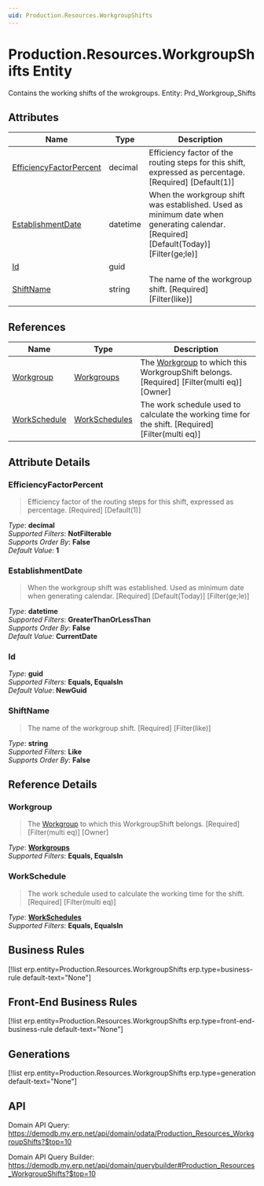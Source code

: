 ```yaml
---
uid: Production.Resources.WorkgroupShifts
---
```

# Production.Resources.WorkgroupShifts Entity

Contains the working shifts of the wrokgroups. Entity: Prd_Workgroup_Shifts

## Attributes

| Name | Type | Description |
| ---- | ---- | --- |
| [EfficiencyFactorPercent](Production.Resources.WorkgroupShifts.md#efficiencyfactorpercent) | decimal | Efficiency factor of the routing steps for this shift, expressed as percentage. [Required] [Default(1)] 
| [EstablishmentDate](Production.Resources.WorkgroupShifts.md#establishmentdate) | datetime | When the workgroup shift was established. Used as minimum date when generating calendar. [Required] [Default(Today)] [Filter(ge;le)] 
| [Id](Production.Resources.WorkgroupShifts.md#id) | guid |  
| [ShiftName](Production.Resources.WorkgroupShifts.md#shiftname) | string | The name of the workgroup shift. [Required] [Filter(like)] 

## References

| Name | Type | Description |
| ---- | ---- | --- |
| [Workgroup](Production.Resources.WorkgroupShifts.md#workgroup) | [Workgroups](Production.Resources.Workgroups.md) | The [Workgroup](Production.Resources.WorkgroupShifts.md#workgroup) to which this WorkgroupShift belongs. [Required] [Filter(multi eq)] [Owner] |
| [WorkSchedule](Production.Resources.WorkgroupShifts.md#workschedule) | [WorkSchedules](General.Resources.WorkSchedules.md) | The work schedule used to calculate the working time for the shift. [Required] [Filter(multi eq)] |


## Attribute Details

### EfficiencyFactorPercent

> Efficiency factor of the routing steps for this shift, expressed as percentage. [Required] [Default(1)]

_Type_: **decimal**  
_Supported Filters_: **NotFilterable**  
_Supports Order By_: **False**  
_Default Value_: **1**  

### EstablishmentDate

> When the workgroup shift was established. Used as minimum date when generating calendar. [Required] [Default(Today)] [Filter(ge;le)]

_Type_: **datetime**  
_Supported Filters_: **GreaterThanOrLessThan**  
_Supports Order By_: **False**  
_Default Value_: **CurrentDate**  

### Id

_Type_: **guid**  
_Supported Filters_: **Equals, EqualsIn**  
_Default Value_: **NewGuid**  

### ShiftName

> The name of the workgroup shift. [Required] [Filter(like)]

_Type_: **string**  
_Supported Filters_: **Like**  
_Supports Order By_: **False**  


## Reference Details

### Workgroup

> The [Workgroup](Production.Resources.WorkgroupShifts.md#workgroup) to which this WorkgroupShift belongs. [Required] [Filter(multi eq)] [Owner]

_Type_: **[Workgroups](Production.Resources.Workgroups.md)**  
_Supported Filters_: **Equals, EqualsIn**  

### WorkSchedule

> The work schedule used to calculate the working time for the shift. [Required] [Filter(multi eq)]

_Type_: **[WorkSchedules](General.Resources.WorkSchedules.md)**  
_Supported Filters_: **Equals, EqualsIn**  



## Business Rules

[!list erp.entity=Production.Resources.WorkgroupShifts erp.type=business-rule default-text="None"]

## Front-End Business Rules

[!list erp.entity=Production.Resources.WorkgroupShifts erp.type=front-end-business-rule default-text="None"]

## Generations

[!list erp.entity=Production.Resources.WorkgroupShifts erp.type=generation default-text="None"]

## API

Domain API Query:
<https://demodb.my.erp.net/api/domain/odata/Production_Resources_WorkgroupShifts?$top=10>

Domain API Query Builder:
<https://demodb.my.erp.net/api/domain/querybuilder#Production_Resources_WorkgroupShifts?$top=10>

